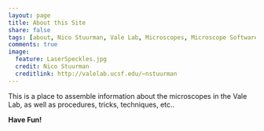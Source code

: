 ```yaml
---
layout: page
title: About this Site
share: false
tags: [about, Nico Stuurman, Vale Lab, Microscopes, Microscope Software]
comments: true
image:
  feature: LaserSpeckles.jpg
  credit: Nico Stuurman
  creditlink: http://valelab.ucsf.edu/~nstuurman
---
```


This is a place to assemble information about the microscopes in the Vale Lab, as well as procedures, tricks, techniques, etc.. 


**Have Fun!**
